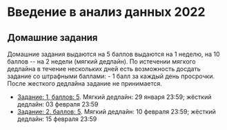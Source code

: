 # Введение в анализ данных 2022

## Домашние задания
Домашние задания выдаются на 5 баллов выдаются на 1 неделю, на 10 баллов -- на 2 недели (мягкий дедлайн). По истечении мягкого дедлайна в течение нескольких дней есть возможность досдать задание со штрафными баллами: - 1 балл за каждый день просрочки. После жесткого дедлайна задание не принимается.


* [Задание: 1, баллов: 5](https://github.com/PersDep/data-mining-intro-2022/blob/main/hw01-numpy.ipynb). Мягкий дедлайн: 29 января 23:59; жёсткий дедлайн: 03 февраля 23:59
* [Задание: 2, баллов: 5](https://github.com/PersDep/data-mining-intro-2022/blob/main/hw02-pandas.ipynb). Мягкий дедлайн: 10 февраля 23:59; жёсткий дедлайн: 15 февраля 23:59
